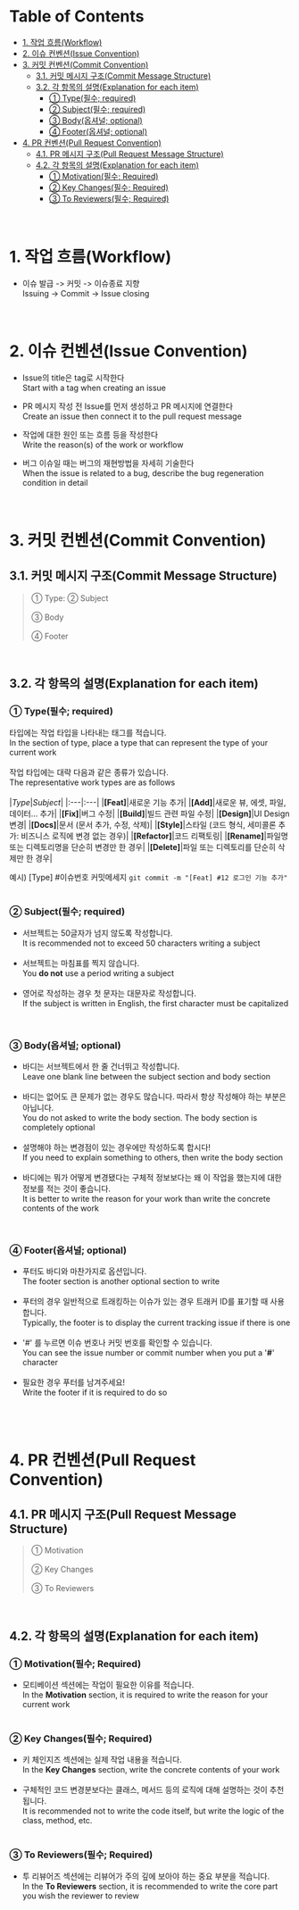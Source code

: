 # Table of Contents
- [1. 작업 흐름(Workflow)](https://github.com/ADA-1st-macro-walikngAssistant/WalkingAssistant_iOS/edit/dev/Conventions.md#1-%EC%9E%91%EC%97%85-%ED%9D%90%EB%A6%84workflow)
- [2. 이슈 컨벤션(Issue Convention)](https://github.com/ADA-1st-macro-walikngAssistant/WalkingAssistant_iOS/edit/dev/Conventions.md#2-%EC%9D%B4%EC%8A%88-%EC%BB%A8%EB%B2%A4%EC%85%98issue-convention)
- [3. 커밋 컨벤션(Commit Convention)](https://github.com/ADA-1st-macro-walikngAssistant/WalkingAssistant_iOS/edit/dev/Conventions.md#3-%EC%BB%A4%EB%B0%8B-%EC%BB%A8%EB%B2%A4%EC%85%98commit-convention)
  * [3.1. 커밋 메시지 구조(Commit Message Structure)<br>](https://github.com/ADA-1st-macro-walikngAssistant/WalkingAssistant_iOS/edit/dev/Conventions.md#31-%EC%BB%A4%EB%B0%8B-%EB%A9%94%EC%8B%9C%EC%A7%80-%EA%B5%AC%EC%A1%B0commit-message-structure)
  * [3.2. 각 항목의 설명(Explanation for each item)](https://github.com/ADA-1st-macro-walikngAssistant/WalkingAssistant_iOS/edit/dev/Conventions.md#32-%EA%B0%81-%ED%95%AD%EB%AA%A9%EC%9D%98-%EC%84%A4%EB%AA%85explanation-for-each-item)
    + [① Type(필수; required)](https://github.com/ADA-1st-macro-walikngAssistant/WalkingAssistant_iOS/edit/dev/Conventions.md#-type%ED%95%84%EC%88%98-required)
    + [② Subject(필수; required)](https://github.com/ADA-1st-macro-walikngAssistant/WalkingAssistant_iOS/edit/dev/Conventions.md#-subject%ED%95%84%EC%88%98-required)
    + [③ Body(옵셔널; optional)](https://github.com/ADA-1st-macro-walikngAssistant/WalkingAssistant_iOS/edit/dev/Conventions.md#-body%EC%98%B5%EC%85%94%EB%84%90-optional)
    + [④ Footer(옵셔널; optional)](https://github.com/ADA-1st-macro-walikngAssistant/WalkingAssistant_iOS/edit/dev/Conventions.md#-footer%EC%98%B5%EC%85%94%EB%84%90-optional)
- [4. PR 컨벤션(Pull Request Convention)](https://github.com/ADA-1st-macro-walikngAssistant/WalkingAssistant_iOS/edit/dev/Conventions.md#4-pr-%EC%BB%A8%EB%B2%A4%EC%85%98pull-request-convention)
  * [4.1. PR 메시지 구조(Pull Request Message Structure)](https://github.com/ADA-1st-macro-walikngAssistant/WalkingAssistant_iOS/edit/dev/Conventions.md#41-pr-%EB%A9%94%EC%8B%9C%EC%A7%80-%EA%B5%AC%EC%A1%B0pull-request-message-structure)
  * [4.2. 각 항목의 설명(Explanation for each item)]([#42----------explanation-for-each-item-](https://github.com/ADA-1st-macro-walikngAssistant/WalkingAssistant_iOS/edit/dev/Conventions.md#42-%EA%B0%81-%ED%95%AD%EB%AA%A9%EC%9D%98-%EC%84%A4%EB%AA%85explanation-for-each-item))
    + [① Motivation(필수; Required)](https://github.com/ADA-1st-macro-walikngAssistant/WalkingAssistant_iOS/edit/dev/Conventions.md#-motivation%ED%95%84%EC%88%98-required)
    + [② Key Changes(필수; Required)]([#--key-changes-----required-](https://github.com/ADA-1st-macro-walikngAssistant/WalkingAssistant_iOS/edit/dev/Conventions.md#-key-changes%ED%95%84%EC%88%98-required))
    + [③ To Reviewers(필수; Required)](https://github.com/ADA-1st-macro-walikngAssistant/WalkingAssistant_iOS/edit/dev/Conventions.md#-to-reviewers%ED%95%84%EC%88%98-required)<br><br><br>



# 1. 작업 흐름(Workflow)
- 이슈 발급 -> 커밋 -> 이슈종료 지향<br>Issuing -> Commit -> Issue closing<br><br><br>

# 2. 이슈 컨벤션(Issue Convention)
- Issue의 title은 tag로 시작한다<br>Start with a tag when creating an issue

- PR 메시지 작성 전 Issue를 먼저 생성하고 PR 메시지에 연결한다<br>Create an issue then connect it to the pull request message

- 작업에 대한 원인 또는 흐름 등을 작성한다<br>Write the reason(s) of the work or workflow

- 버그 이슈일 때는 버그의 재현방법을 자세히 기술한다<br>When the issue is related to a bug, describe the bug regeneration condition in detail<br><br><br>

# 3. 커밋 컨벤션(Commit Convention)
## 3.1. 커밋 메시지 구조(Commit Message Structure)<br>

> ① Type: ② Subject<br><br>
> ③ Body<br><br>
> ④ Footer

<br>

## 3.2. 각 항목의 설명(Explanation for each item)
### ① Type(필수; required)
타입에는 작업 타입을 나타내는 태그를 적습니다.<br>In the section of type, place a type that can represent the type of your current work<br><br>
작업 타입에는 대략 다음과 같은 종류가 있습니다.<br>The representative work types are as follows<br><br>
|*Type*|*Subject*|
|:---|:---|
|**[Feat]**|새로운 기능 추가|
|**[Add]**|새로운 뷰, 에셋, 파일, 데이터... 추가|
|**[Fix]**|버그 수정|
|**[Build]**|빌드 관련 파일 수정|
|**[Design]**|UI Design 변경|
|**[Docs]**|문서 (문서 추가, 수정, 삭제)|
|**[Style]**|스타일 (코드 형식, 세미콜론 추가: 비즈니스 로직에 변경 없는 경우)|
|**[Refactor]**|코드 리팩토링|
|**[Rename]**|파일명 또는 디렉토리명을 단순히 변경만 한 경우|
|**[Delete]**|파일 또는 디렉토리를 단순히 삭제만 한 경우|

예시) [Type] #이슈번호 커밋메세지 `git commit -m "[Feat] #12 로그인 기능 추가"`<br><br>

### ② Subject(필수; required)
- 서브젝트는 50글자가 넘지 않도록 작성합니다.<br>It is recommended not to exceed 50 characters writing a subject<br><br>
- 서브젝트는 마침표를 찍지 않습니다.<br>You **do not** use a period writing a subject<br><br>
- 영어로 작성하는 경우 첫 문자는 대문자로 작성합니다.<br>If the subject is written in English, the first character must be capitalized<br>
<br>

### ③ Body(옵셔널; optional)
- 바디는 서브젝트에서 한 줄 건너뛰고 작성합니다.<br>Leave one blank line between the subject section and body section<br><br>
- 바디는 없어도 큰 문제가 없는 경우도 많습니다. 따라서 항상 작성해야 하는 부분은 아닙니다.<br>You do not asked to write the body section. The body section is completely optional<br><br>
- 설명해야 하는 변경점이 있는 경우에만 작성하도록 합시다!<br>If you need to explain something to others, then write the body section<br><br>
- 바디에는 뭐가 어떻게 변경됐다는 구체적 정보보다는 왜 이 작업을 했는지에 대한 정보를 적는 것이 좋습니다.<br>It is better to write the reason for your work than write the concrete contents of the work<br>
<br>

### ④ Footer(옵셔널; optional)
- 푸터도 바디와 마찬가지로 옵션입니다.<br>The footer section is another optional section to write<br><br>
- 푸터의 경우 일반적으로 트래킹하는 이슈가 있는 경우 트래커 ID를 표기할 때 사용합니다.<br>Typically, the footer is to display the current tracking issue if there is one<br><br>
- '#' 를 누르면 이슈 번호나 커밋 번호를 확인할 수 있습니다.<br>You can see the issue number or commit number when you put a '**#**' character<br><br>
- 필요한 경우 푸터를 남겨주세요!<br>Write the footer if it is required to do so<br>
<br><br><br>



# 4. PR 컨벤션(Pull Request Convention)
## 4.1. PR 메시지 구조(Pull Request Message Structure)
> ① Motivation<br><br>
> ② Key Changes<br><br>
> ③ To Reviewers

<br>

## 4.2. 각 항목의 설명(Explanation for each item)
### ① Motivation(필수; Required)
- 모티베이션 섹션에는 작업이 필요한 이유를 적습니다.<br>In the **Motivation** section, it is required to write the reason for your current work<br><br>

### ② Key Changes(필수; Required)
- 키 체인지즈 섹션에는 실제 작업 내용을 적습니다.<br>In the **Key Changes** section, write the concrete contents of your work<br><br>
- 구체적인 코드 변경분보다는 클래스, 메서드 등의 로직에 대해 설명하는 것이 추천됩니다.<br>It is recommended not to write the code itself, but write the logic of the class, method, etc.<br><br>

### ③ To Reviewers(필수; Required)
- 투 리뷰어즈 섹션에는 리뷰어가 주의 깊에 보아야 하는 중요 부분을 적습니다.<br>In the **To Reviewers** section, it is recommended to write the core part you wish the reviewer to review
